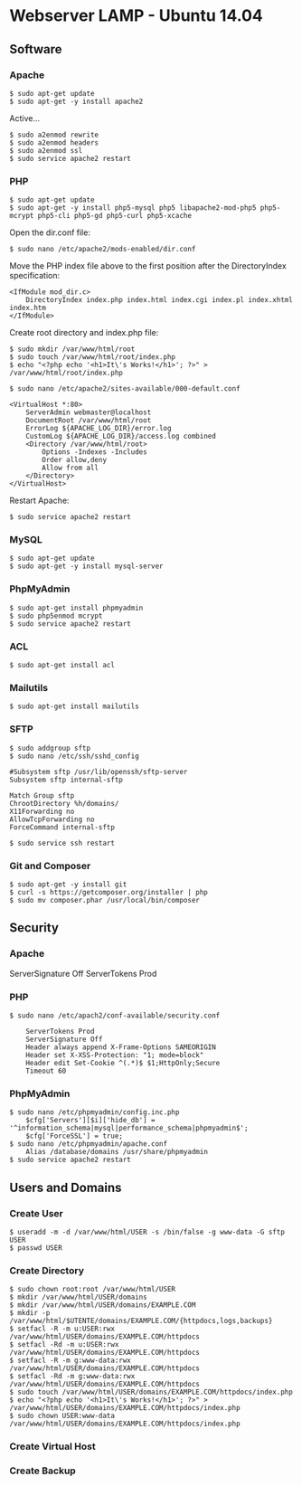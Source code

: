 # Webserver LAMP - Ubuntu 14.04

## Software

### Apache

```
$ sudo apt-get update
$ sudo apt-get -y install apache2
```

Active...
```
$ sudo a2enmod rewrite
$ sudo a2enmod headers
$ sudo a2enmod ssl
$ sudo service apache2 restart
```

### PHP

```
$ sudo apt-get update
$ sudo apt-get -y install php5-mysql php5 libapache2-mod-php5 php5-mcrypt php5-cli php5-gd php5-curl php5-xcache
```

Open the dir.conf file:
```
$ sudo nano /etc/apache2/mods-enabled/dir.conf
```

Move the PHP index file above to the first position after the DirectoryIndex specification:
```
<IfModule mod_dir.c>
    DirectoryIndex index.php index.html index.cgi index.pl index.xhtml index.htm
</IfModule>
```

Create root directory and index.php file:
```
$ sudo mkdir /var/www/html/root
$ sudo touch /var/www/html/root/index.php
$ echo "<?php echo '<h1>It\'s Works!</h1>'; ?>" > /var/www/html/root/index.php
```

```
$ sudo nano /etc/apache2/sites-available/000-default.conf
```

```
<VirtualHost *:80>
    ServerAdmin webmaster@localhost
    DocumentRoot /var/www/html/root
    ErrorLog ${APACHE_LOG_DIR}/error.log
    CustomLog ${APACHE_LOG_DIR}/access.log combined
    <Directory /var/www/html/root>
        Options -Indexes -Includes
        Order allow,deny
        Allow from all
    </Directory>
</VirtualHost>  
```

Restart Apache:
```
$ sudo service apache2 restart
```

### MySQL

```
$ sudo apt-get update
$ sudo apt-get -y install mysql-server
```

### PhpMyAdmin

```
$ sudo apt-get install phpmyadmin
$ sudo php5enmod mcrypt
$ sudo service apache2 restart
```

### ACL

```
$ sudo apt-get install acl
```

### Mailutils

```
$ sudo apt-get install mailutils
```

### SFTP

```
$ sudo addgroup sftp
$ sudo nano /etc/ssh/sshd_config
```

```
#Subsystem sftp /usr/lib/openssh/sftp-server
Subsystem sftp internal-sftp
```

```
Match Group sftp
ChrootDirectory %h/domains/
X11Forwarding no
AllowTcpForwarding no
ForceCommand internal-sftp
```

```
$ sudo service ssh restart
```

### Git and Composer

```
$ sudo apt-get -y install git
$ curl -s https://getcomposer.org/installer | php
$ sudo mv composer.phar /usr/local/bin/composer
```

## Security

### Apache

ServerSignature Off
ServerTokens Prod

### PHP

```
$ sudo nano /etc/apach2/conf-available/security.conf 
```

```
    ServerTokens Prod
    ServerSignature Off
    Header always append X-Frame-Options SAMEORIGIN
    Header set X-XSS-Protection: "1; mode=block"
    Header edit Set-Cookie ^(.*)$ $1;HttpOnly;Secure
    Timeout 60
```

### PhpMyAdmin

```
$ sudo nano /etc/phpmyadmin/config.inc.php
    $cfg['Servers'][$i]['hide_db'] = '^information_schema|mysql|performance_schema|phpmyadmin$';
    $cfg['ForceSSL'] = true;
$ sudo nano /etc/phpmyadmin/apache.conf
    Alias /database/domains /usr/share/phpmyadmin
$ sudo service apache2 restart
```

## Users and Domains

### Create User

```
$ useradd -m -d /var/www/html/USER -s /bin/false -g www-data -G sftp USER
$ passwd USER
```

### Create Directory

```
$ sudo chown root:root /var/www/html/USER
$ mkdir /var/www/html/USER/domains
$ mkdir /var/www/html/USER/domains/EXAMPLE.COM
$ mkdir -p /var/www/html/$UTENTE/domains/EXAMPLE.COM/{httpdocs,logs,backups}
$ setfacl -R -m u:USER:rwx /var/www/html/USER/domains/EXAMPLE.COM/httpdocs
$ setfacl -Rd -m u:USER:rwx /var/www/html/USER/domains/EXAMPLE.COM/httpdocs
$ setfacl -R -m g:www-data:rwx /var/www/html/USER/domains/EXAMPLE.COM/httpdocs
$ setfacl -Rd -m g:www-data:rwx /var/www/html/USER/domains/EXAMPLE.COM/httpdocs
$ sudo touch /var/www/html/USER/domains/EXAMPLE.COM/httpdocs/index.php
$ echo "<?php echo '<h1>It\'s Works!</h1>'; ?>" > /var/www/html/USER/domains/EXAMPLE.COM/httpdocs/index.php
$ sudo chown USER:www-data /var/www/html/USER/domains/EXAMPLE.COM/httpdocs/index.php
```

### Create Virtual Host

### Create Backup
